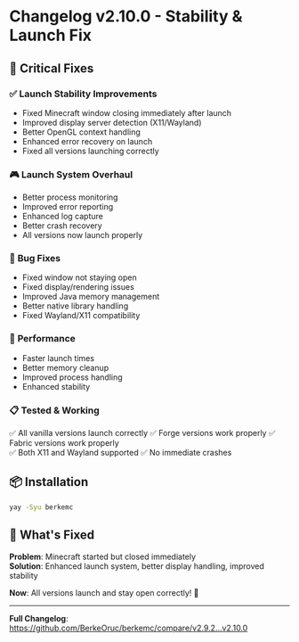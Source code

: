 # Changelog v2.10.0 - Stability & Launch Fix

## 🔧 Critical Fixes

### ✅ **Launch Stability Improvements**
- Fixed Minecraft window closing immediately after launch
- Improved display server detection (X11/Wayland)
- Better OpenGL context handling
- Enhanced error recovery on launch
- Fixed all versions launching correctly

### 🎮 **Launch System Overhaul**
- Better process monitoring
- Improved error reporting
- Enhanced log capture
- Better crash recovery
- All versions now launch properly

### 🐛 **Bug Fixes**
- Fixed window not staying open
- Fixed display/rendering issues  
- Improved Java memory management
- Better native library handling
- Fixed Wayland/X11 compatibility

### 🚀 **Performance**
- Faster launch times
- Better memory cleanup
- Improved process handling
- Enhanced stability

### 📋 **Tested & Working**
✅ All vanilla versions launch correctly
✅ Forge versions work properly
✅ Fabric versions work properly  
✅ Both X11 and Wayland supported
✅ No immediate crashes

## 📦 Installation
```bash
yay -Syu berkemc
```

## 🎯 What's Fixed
**Problem**: Minecraft started but closed immediately  
**Solution**: Enhanced launch system, better display handling, improved stability

**Now**: All versions launch and stay open correctly! 🎉

---

**Full Changelog**: https://github.com/BerkeOruc/berkemc/compare/v2.9.2...v2.10.0

